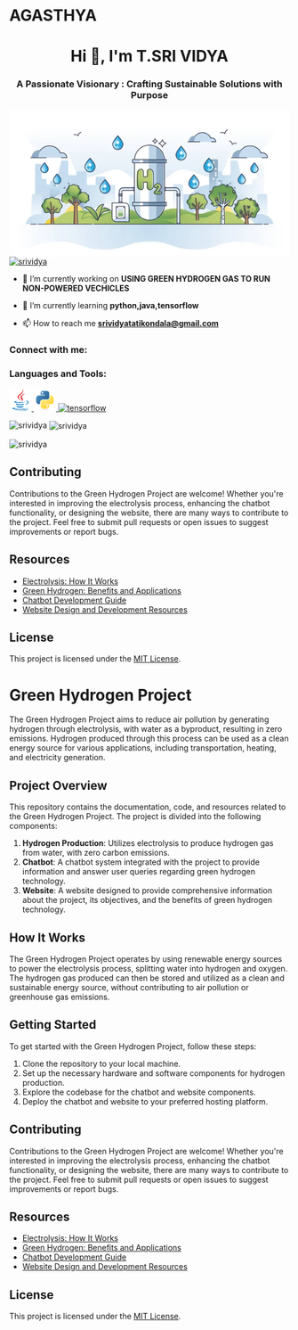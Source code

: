 # AGASTHYA
<h1 align="center">Hi 👋, I'm T.SRI VIDYA</h1>
<h3 align="center">A Passionate Visionary : Crafting Sustainable Solutions with Purpose</h3>
<p align="left"><img src="https://github.com/srividyatatikondala/AGASTHYA/blob/main/depositphotos_633005046-stock-illustration-green-hydrogen-power-production-using.jpg"

<p align="left"> <a href="https://github.com/ryo-ma/github-profile-trophy"><img src="https://github-profile-trophy.vercel.app/?username=srividya" alt="srividya" /></a> </p>

- 🔭 I’m currently working on **USING GREEN HYDROGEN GAS TO RUN NON-POWERED VECHICLES**

- 🌱 I’m currently learning **python,java,tensorflow**

- 📫 How to reach me **srividyatatikondala@gmail.com**

<h3 align="left">Connect with me:</h3>
<p align="left">

<h3 align="left">Languages and Tools:</h3>
<p align="left"> <a href="https://www.java.com" target="_blank" rel="noreferrer"> <img src="https://raw.githubusercontent.com/devicons/devicon/master/icons/java/java-original.svg" alt="java" width="40" height="40"/> </a> <a href="https://www.python.org" target="_blank" rel="noreferrer"> <img src="https://raw.githubusercontent.com/devicons/devicon/master/icons/python/python-original.svg" alt="python" width="40" height="40"/> </a> <a href="https://www.tensorflow.org" target="_blank" rel="noreferrer"> <img src="https://www.vectorlogo.zone/logos/tensorflow/tensorflow-icon.svg" alt="tensorflow" width="40" height="40"/> </a> </p>

<p><img align="left" src="https://github-readme-stats.vercel.app/api/top-langs?username=srividya&show_icons=true&locale=en&layout=compact" alt="srividya" /></p>

<p>&nbsp;<img align="center" src="https://github-readme-stats.vercel.app/api?username=srividya&show_icons=true&locale=en" alt="srividya" /></p>

<p><img align="center" src="https://github-readme-streak-stats.herokuapp.com/?user=srividya&" alt="srividya" /></p>

## Contributing

Contributions to the Green Hydrogen Project are welcome! Whether you're interested in improving the electrolysis process, enhancing the chatbot functionality, or designing the website, there are many ways to contribute to the project. Feel free to submit pull requests or open issues to suggest improvements or report bugs.

## Resources

- [Electrolysis: How It Works](https://www.energy.gov/eere/fuelcells/electrolysis)
- [Green Hydrogen: Benefits and Applications](https://www.iea.org/reports/the-future-of-hydrogen)
- [Chatbot Development Guide](https://blog.hubspot.com/service/chatbot-guide)
- [Website Design and Development Resources](https://developer.mozilla.org/en-US/docs/Learn)
  
## License

This project is licensed under the [MIT License](LICENSE).


# Green Hydrogen Project

The Green Hydrogen Project aims to reduce air pollution by generating hydrogen through electrolysis, with water as a byproduct, resulting in zero emissions. Hydrogen produced through this process can be used as a clean energy source for various applications, including transportation, heating, and electricity generation.

## Project Overview

This repository contains the documentation, code, and resources related to the Green Hydrogen Project. The project is divided into the following components:

1. **Hydrogen Production**: Utilizes electrolysis to produce hydrogen gas from water, with zero carbon emissions.
2. **Chatbot**: A chatbot system integrated with the project to provide information and answer user queries regarding green hydrogen technology.
3. **Website**: A website designed to provide comprehensive information about the project, its objectives, and the benefits of green hydrogen technology.

## How It Works

The Green Hydrogen Project operates by using renewable energy sources to power the electrolysis process, splitting water into hydrogen and oxygen. The hydrogen gas produced can then be stored and utilized as a clean and sustainable energy source, without contributing to air pollution or greenhouse gas emissions.

## Getting Started

To get started with the Green Hydrogen Project, follow these steps:

1. Clone the repository to your local machine.
2. Set up the necessary hardware and software components for hydrogen production.
3. Explore the codebase for the chatbot and website components.
4. Deploy the chatbot and website to your preferred hosting platform.

## Contributing

Contributions to the Green Hydrogen Project are welcome! Whether you're interested in improving the electrolysis process, enhancing the chatbot functionality, or designing the website, there are many ways to contribute to the project. Feel free to submit pull requests or open issues to suggest improvements or report bugs.

## Resources

- [Electrolysis: How It Works](https://www.energy.gov/eere/fuelcells/electrolysis)
- [Green Hydrogen: Benefits and Applications](https://www.iea.org/reports/the-future-of-hydrogen)
- [Chatbot Development Guide](https://blog.hubspot.com/service/chatbot-guide)
- [Website Design and Development Resources](https://developer.mozilla.org/en-US/docs/Learn)
  
## License

This project is licensed under the [MIT License](LICENSE).
